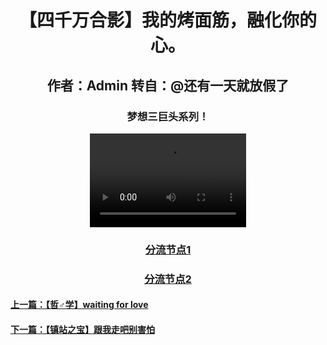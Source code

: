 <html>
<head>
</head>
<body>
      <div style="width:100%;margin:0 auto">
          <p><h1><center>【四千万合影】我的烤面筋，融化你的心。</center></h1></p> 
             <p><h2><center>作者：Admin 转自：@还有一天就放假了</center></h2></p> 
                <p><h3><center>梦想三巨头系列！</center></h3></p> 
                     <center><video src="FJJ.mp4" width="250" height="150"></video></center>
        <p><h3><center><a href="FJJ.mp4">分流节点1</a></center></h3></p>
        <p><h3><center><a href="https://www.bilibili.com/video/BV1GW411g7mc">分流节点2</a></center></h3></p>
        <p><h4><a href="4.html">上一篇：【哲♂学】waiting for love</a></h4></p>
        <p><h4><a href="6.html">下一篇：【镇站之宝】跟我走吧别害怕</a></h4></p>
    </div>
 </body>
</html>
